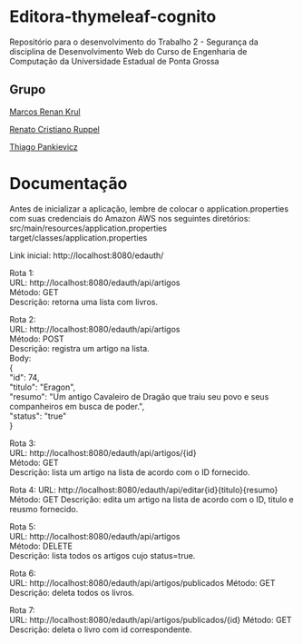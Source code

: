 # Editora-thymeleaf-cognito
Repositório para o desenvolvimento do Trabalho 2 - Segurança da disciplina de Desenvolvimento Web do Curso de Engenharia de Computação da Universidade Estadual de Ponta Grossa


## Grupo

[Marcos Renan Krul](https://github.com/MarcosKrul)

[Renato Cristiano Ruppel](https://github.com/HERuppel)

[Thiago Pankievicz](https://github.com/YounGTeX)

# Documentação

Antes de inicializar a aplicação, lembre de colocar o application.properties com suas credenciais do Amazon AWS nos seguintes diretórios:  
src/main/resources/application.properties  
target/classes/application.properties  

Link inicial: http://localhost:8080/edauth/

Rota 1:  
URL: http://localhost:8080/edauth/api/artigos  
Método: GET  
Descrição: retorna uma lista com livros.  

Rota 2:  
URL: http://localhost:8080/edauth/api/artigos  
Método: POST  
Descrição: registra um artigo na lista.  
Body:  
{  
  "id": 74,  
  "titulo": "Eragon",  
  "resumo": "Um antigo Cavaleiro de Dragão que traiu seu povo e seus companheiros em busca de poder.",  
  "status": "true"  
}  
  
Rota 3:  
URL: http://localhost:8080/edauth/api/artigos/{id}  
Método: GET  
Descrição: lista um artigo na lista de acordo com o ID fornecido.  

Rota 4:
URL: http://localhost:8080/edauth/api/editar{id}{titulo}{resumo}
Método: GET
Descrição: edita um artigo na lista de acordo com o ID, titulo e reusmo fornecido.

Rota 5:  
URL: http://localhost:8080/edauth/api/artigos  
Método: DELETE  
Descrição: lista todos os artigos cujo status=true.  
  
Rota 6:  
URL: http://localhost:8080/edauth/api/artigos/publicados
Método: GET  
Descrição: deleta todos os livros.  
  
Rota 7:  
URL: http://localhost:8080/edauth/api/artigos/publicados/{id}
Método: GET  
Descrição: deleta o livro com id correspondente.  
